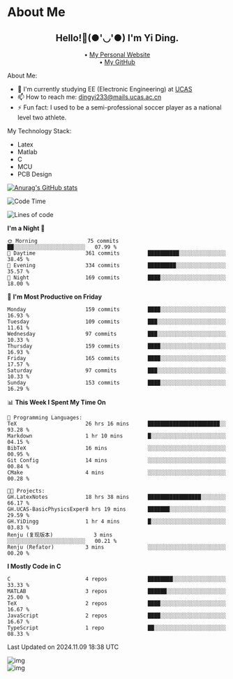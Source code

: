# About Me

<h2 style="text-align:center;"> Hello!👋(●'◡'●) I'm Yi Ding.</h2>

<div style="text-align:center;">
  • <a href="https://yidingg.github.io/YiDingg">My Personal Website</a><br>
  • <a href="https://github.com/YiDingg">My GitHub</a>
</div>

About Me:
- 🔭 I'm currently studying EE (Electronic Engineering) at [UCAS](https://www.ucas.ac.cn/)
- 📫 How to reach me: dingyi233@mails.ucas.ac.cn
- ⚡ Fun fact: I used to be a semi-professional soccer player as a national level two athlete.

My Technology Stack:
- Latex
- Matlab
- C
- MCU
- PCB Design

[![Anurag's GitHub stats](https://github-readme-stats.vercel.app/api?username=YiDingg)](https://github.com/anuraghazra/github-readme-stats)

<!--START_SECTION:waka-->
![Code Time](http://img.shields.io/badge/Code%20Time-700%20hrs%2031%20mins-blue)

![Lines of code](https://img.shields.io/badge/From%20Hello%20World%20I%27ve%20Written-617.2%20thousand%20lines%20of%20code-blue)

**I'm a Night 🦉** 

```text
🌞 Morning                75 commits          ██░░░░░░░░░░░░░░░░░░░░░░░   07.99 % 
🌆 Daytime                361 commits         ██████████░░░░░░░░░░░░░░░   38.45 % 
🌃 Evening                334 commits         █████████░░░░░░░░░░░░░░░░   35.57 % 
🌙 Night                  169 commits         ████░░░░░░░░░░░░░░░░░░░░░   18.00 % 
```
📅 **I'm Most Productive on Friday** 

```text
Monday                   159 commits         ████░░░░░░░░░░░░░░░░░░░░░   16.93 % 
Tuesday                  109 commits         ███░░░░░░░░░░░░░░░░░░░░░░   11.61 % 
Wednesday                97 commits          ███░░░░░░░░░░░░░░░░░░░░░░   10.33 % 
Thursday                 159 commits         ████░░░░░░░░░░░░░░░░░░░░░   16.93 % 
Friday                   165 commits         ████░░░░░░░░░░░░░░░░░░░░░   17.57 % 
Saturday                 97 commits          ███░░░░░░░░░░░░░░░░░░░░░░   10.33 % 
Sunday                   153 commits         ████░░░░░░░░░░░░░░░░░░░░░   16.29 % 
```


📊 **This Week I Spent My Time On** 

```text
💬 Programming Languages: 
TeX                      26 hrs 16 mins      ███████████████████████░░   93.28 % 
Markdown                 1 hr 10 mins        █░░░░░░░░░░░░░░░░░░░░░░░░   04.15 % 
BibTeX                   16 mins             ░░░░░░░░░░░░░░░░░░░░░░░░░   00.95 % 
Git Config               14 mins             ░░░░░░░░░░░░░░░░░░░░░░░░░   00.84 % 
CMake                    4 mins              ░░░░░░░░░░░░░░░░░░░░░░░░░   00.28 % 

🐱‍💻 Projects: 
GH.LatexNotes            18 hrs 38 mins      █████████████████░░░░░░░░   66.17 % 
GH.UCAS-BasicPhysicsExper8 hrs 19 mins       ███████░░░░░░░░░░░░░░░░░░   29.59 % 
GH.YiDingg               1 hr 4 mins         █░░░░░░░░░░░░░░░░░░░░░░░░   03.83 % 
Renju (复现版本)             3 mins              ░░░░░░░░░░░░░░░░░░░░░░░░░   00.21 % 
Renju (Refator)          3 mins              ░░░░░░░░░░░░░░░░░░░░░░░░░   00.20 % 
```

**I Mostly Code in C** 

```text
C                        4 repos             ████████░░░░░░░░░░░░░░░░░   33.33 % 
MATLAB                   3 repos             ██████░░░░░░░░░░░░░░░░░░░   25.00 % 
TeX                      2 repos             ████░░░░░░░░░░░░░░░░░░░░░   16.67 % 
JavaScript               2 repos             ████░░░░░░░░░░░░░░░░░░░░░   16.67 % 
TypeScript               1 repo              ██░░░░░░░░░░░░░░░░░░░░░░░   08.33 % 
```




 Last Updated on 2024.11.09 18:38 UTC
<!--END_SECTION:waka-->

<!-- Coding activity over the last year -->
<div class='center'><img src='https://wakatime.com/share/@YiDingg/260601e0-8e46-41ab-9832-d4d0ae5fd0bd.svg' alt='img'/></div>

<!-- Languages over the last year -->
<div class='center'><img src='https://wakatime.com/share/@YiDingg/99546fa3-4cc3-4808-ab6e-13f38e27aba1.svg' alt='img'/></div>
